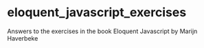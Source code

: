 # eloquent_javascript_exercises
Answers to the exercises in the book Eloquent Javascript by Marijn Haverbeke
